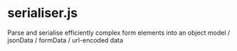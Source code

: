 # serialiser.js

Parse and serialise efficiently complex form elements into an object model / jsonData / formData / url-encoded data
